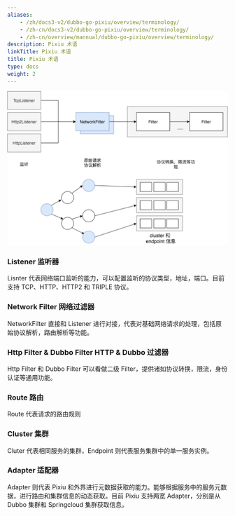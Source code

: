 ```yaml
---
aliases:
    - /zh/docs3-v2/dubbo-go-pixiu/overview/terminology/
    - /zh-cn/docs3-v2/dubbo-go-pixiu/overview/terminology/
    - /zh-cn/overview/mannual/dubbo-go-pixiu/overview/terminology/
description: Pixiu 术语
linkTitle: Pixiu 术语
title: Pixiu 术语
type: docs
weight: 2
---
```








![img](/imgs/pixiu/overview/terminology.png)

### Listener 监听器

Lisnter 代表网络端口监听的能力，可以配置监听的协议类型，地址，端口。目前支持 TCP、HTTP、HTTP2 和 TRIPLE 协议。

### Network Filter 网络过滤器

NetworkFilter 直接和 Listener 进行对接，代表对基础网络请求的处理，包括原始协议解析，路由解析等功能。

### Http Filter & Dubbo Filter HTTP & Dubbo 过滤器

Http Filter 和 Dubbo Filter 可以看做二级 Filter，提供诸如协议转换，限流，身份认证等通用功能。

### Route 路由

Route 代表请求的路由规则

### Cluster 集群

Cluter 代表相同服务的集群，Endpoint 则代表服务集群中的单一服务实例。

### Adapter 适配器

Adapter 则代表 Pixiu 和外界进行元数据获取的能力。能够根据服务中的服务元数据，进行路由和集群信息的动态获取。目前 Pixiu 支持两宽 Adapter，分别是从 Dubbo 集群和 Springcloud 集群获取信息。